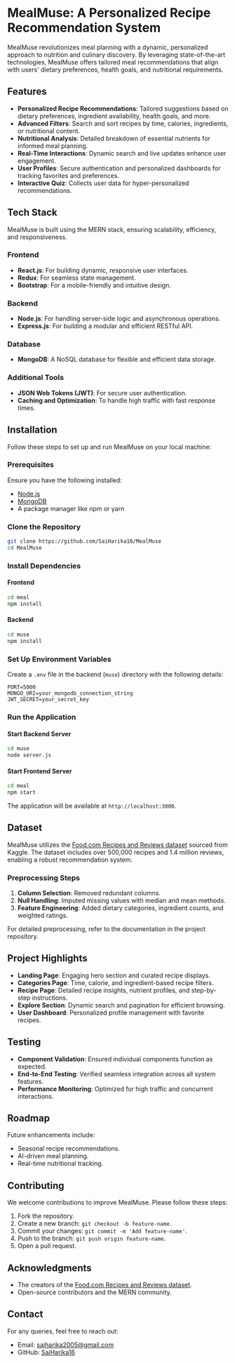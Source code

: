 # MealMuse: A Personalized Recipe Recommendation System

MealMuse revolutionizes meal planning with a dynamic, personalized approach to nutrition and culinary discovery. By leveraging state-of-the-art technologies, MealMuse offers tailored meal recommendations that align with users' dietary preferences, health goals, and nutritional requirements.

## Features

- **Personalized Recipe Recommendations**: Tailored suggestions based on dietary preferences, ingredient availability, health goals, and more.
- **Advanced Filters**: Search and sort recipes by time, calories, ingredients, or nutritional content.
- **Nutritional Analysis**: Detailed breakdown of essential nutrients for informed meal planning.
- **Real-Time Interactions**: Dynamic search and live updates enhance user engagement.
- **User Profiles**: Secure authentication and personalized dashboards for tracking favorites and preferences.
- **Interactive Quiz**: Collects user data for hyper-personalized recommendations.

## Tech Stack

MealMuse is built using the MERN stack, ensuring scalability, efficiency, and responsiveness.

### Frontend
- **React.js**: For building dynamic, responsive user interfaces.
- **Redux**: For seamless state management.
- **Bootstrap**: For a mobile-friendly and intuitive design.

### Backend
- **Node.js**: For handling server-side logic and asynchronous operations.
- **Express.js**: For building a modular and efficient RESTful API.

### Database
- **MongoDB**: A NoSQL database for flexible and efficient data storage.

### Additional Tools
- **JSON Web Tokens (JWT)**: For secure user authentication.
- **Caching and Optimization**: To handle high traffic with fast response times.

## Installation

Follow these steps to set up and run MealMuse on your local machine:

### Prerequisites
Ensure you have the following installed:
- [Node.js](https://nodejs.org/)
- [MongoDB](https://www.mongodb.com/)
- A package manager like npm or yarn

### Clone the Repository
```bash
git clone https://github.com/SaiHarika16/MealMuse
cd MealMuse
```

### Install Dependencies
#### Frontend
```bash
cd meal
npm install
```
#### Backend
```bash
cd muse
npm install
```

### Set Up Environment Variables
Create a `.env` file in the backend (`muse`) directory with the following details:
```
PORT=5000
MONGO_URI=your_mongodb_connection_string
JWT_SECRET=your_secret_key
```

### Run the Application
#### Start Backend Server
```bash
cd muse
node server.js
```
#### Start Frontend Server
```bash
cd meal
npm start
```

The application will be available at `http://localhost:3000`.

## Dataset
MealMuse utilizes the [Food.com Recipes and Reviews dataset](https://www.kaggle.com/datasets/irkaal/foodcom-recipes-and-reviews) sourced from Kaggle. The dataset includes over 500,000 recipes and 1.4 million reviews, enabling a robust recommendation system.

### Preprocessing Steps
1. **Column Selection**: Removed redundant columns.
2. **Null Handling**: Imputed missing values with median and mean methods.
3. **Feature Engineering**: Added dietary categories, ingredient counts, and weighted ratings.

For detailed preprocessing, refer to the documentation in the project repository.

## Project Highlights

- **Landing Page**: Engaging hero section and curated recipe displays.
- **Categories Page**: Time, calorie, and ingredient-based recipe filters.
- **Recipe Page**: Detailed recipe insights, nutrient profiles, and step-by-step instructions.
- **Explore Section**: Dynamic search and pagination for efficient browsing.
- **User Dashboard**: Personalized profile management with favorite recipes.

## Testing

- **Component Validation**: Ensured individual components function as expected.
- **End-to-End Testing**: Verified seamless integration across all system features.
- **Performance Monitoring**: Optimized for high traffic and concurrent interactions.

## Roadmap

Future enhancements include:
- Seasonal recipe recommendations.
- AI-driven meal planning.
- Real-time nutritional tracking.

## Contributing
We welcome contributions to improve MealMuse. Please follow these steps:
1. Fork the repository.
2. Create a new branch: `git checkout -b feature-name`.
3. Commit your changes: `git commit -m 'Add feature-name'`.
4. Push to the branch: `git push origin feature-name`.
5. Open a pull request.

## Acknowledgments
- The creators of the [Food.com Recipes and Reviews dataset](https://www.kaggle.com/datasets/irkaal/foodcom-recipes-and-reviews).
- Open-source contributors and the MERN community.

## Contact
For any queries, feel free to reach out:
- Email: saiharika2005@gmail.com
- GitHub: [SaiHarika16](https://github.com/SaiHarika16)

